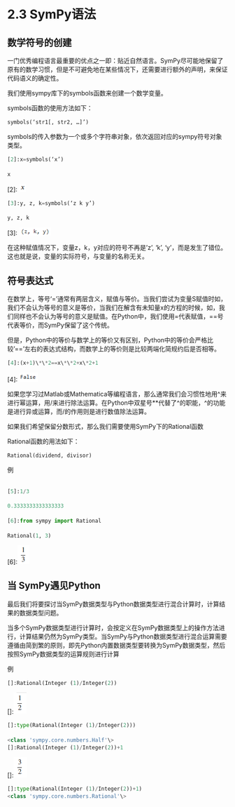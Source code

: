 # 2.3 SymPy语法

## 数学符号的创建

一门优秀编程语言最重要的优点之一即：贴近自然语言。SymPy尽可能地保留了原有的数学习惯，但是不可避免地在某些情况下，还需要进行额外的声明，来保证代码语义的确定性。

我们使用sympy库下的symbols函数来创建一个数学变量。

symbols函数的使用方法如下：

```python
symbols(‘str1[, str2, …]’)
```

symbols的传入参数为一个或多个字符串对象，依次返回对应的sympy符号对象类型。

```python
[2]:x=symbols(‘x’)

x
```

\[2\]: ![](../media/4f06a5462d4697b5dae2832b8f063140.png)

```python
[3]:y, z, k=symbols(‘z k y’)

y, z, k
```

\[3\]: ![](../media/7f89d3ee3c75789d91eebf7806bca8a2.png)


在这种赋值情况下，变量z，k，y对应的符号不再是’z’, ‘k’,
‘y’，而是发生了错位。这也就是说，变量的实际符号，与变量的名称无关。

## 符号表达式

在数学上，等号‘=’通常有两层含义，赋值与等价。当我们尝试为变量S赋值时如，我们不会认为等号的意义是等价，当我们在解含有未知量x的方程的时候，如，我们同样也不会认为等号的意义是赋值。在Python中，我们使用=代表赋值，==号代表等价，而SymPy保留了这个传统。

但是，Python中的等价与数学上的等价又有区别，Python中的等价会严格比较’==’左右的表达式结构，而数学上的等价则是比较两端化简规约后是否相等。
```python
[4]:(x+1)\*\*2==x\*\*2+x\*2+1
```

\[4\]: ![](../media/381b3d7948021ce973fcb4dd737da488.png)

如果您学习过Matlab或Mathematica等编程语言，那么通常我们会习惯性地用\^来进行幂运算，用/来进行除法运算。在Python中双星号\*\*代替了\^的职能，\^的功能是进行异或运算，而/的作用则是进行数值除法运算。

如果我们希望保留分数形式，那么我们需要使用SymPy下的Rational函数

Rational函数的用法如下：
```python
Rational(dividend, divisor)
```
例
```python

[5]:1/3

0.3333333333333333

[6]:from sympy import Rational

Rational(1, 3)
```
\[6\]:![](../media/b310c6f1222647f3e55ca0eb66d4cf88.png)


## 当 SymPy遇见Python

最后我们将要探讨当SymPy数据类型与Python数据类型进行混合计算时，计算结果的数据类型问题。

当多个SymPy数据类型进行计算时，会按定义在SymPy数据类型上的操作方法进行，计算结果仍然为SymPy类型。当SymPy与Python数据类型进行混合运算需要遵循由简到繁的原则，即先Python内置数据类型要转换为SymPy数据类型，然后按照SymPy数据类型的运算规则进行计算

例
```python
[]:Rational(Integer (1)/Integer(2))
```
[]:![](../media/cf0e66081e3acf1dbd190f77981b6fee.png)
```python
[]:type(Rational(Integer (1)/Integer(2)))

<class 'sympy.core.numbers.Half'\>
[]:Rational(Integer (1)/Integer(2))+1
```

\[\]:![](../media/2648451c1f63e9e0dd438c8d912976ea.png)

```python
[]:type(Rational(Integer (1)/Integer(2))+1)
<class 'sympy.core.numbers.Rational'\>
```
